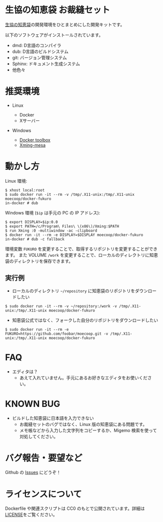 # 生協の知恵袋 お裁縫セット
[生協の知恵袋](https://github.com/coop-mojo/moecoop)の開発環境をひとまとめにした開発キットです。

以下のソフトウェアがインストールされています。

- dmd: D言語のコンパイラ
- dub: D言語のビルドシステム
- git: バージョン管理システム
- Sphinx: ドキュメント生成システム
- 他色々

# 推奨環境
- Linux
  - Docker
  - Xサーバー

- Windows
  - [Docker toolbox](https://www.docker.com/products/docker-toolbox)
  - [Xming-mesa](http://www.straightrunning.com/XmingNotes/)

# 動かし方

Linux 環境:
```
$ xhost local:root
$ sudo docker run -it --rm -v /tmp/.X11-unix:/tmp/.X11-unix moecoop/docker-fukuro
in-docker # dub
```

Windows 環境 (`$ip` は手元の PC の IP アドレス):
```
$ export DISPLAY=$ip:0.0
$ export PATH=/c/Program\ Files\ \(x86\)/Xming:$PATH
$ run Xming :0 -multiwindow -ac -clipboard
$ docker run -it --rm -e DISPLAY=$DISPLAY moecoop/docker-fukuro
in-docker # dub -c fallback
```

環境変数 `FUKURO` を変更することで、取得するリポジトリを変更することができます。
また VOLUME `/work` を変更することで、ローカルのディレクトリに知恵袋のディレクトリを保存できます。

## 実行例
- ローカルのディレクトリ `~/repository` に知恵袋のリポジトリをダウンロードしたい
```
$ sudo docker run -it --rm -v ~/repository:/work -v /tmp/.X11-unix:/tmp/.X11-unix moecoop/docker-fukuro
```

- 知恵袋公式ではなく、フォークした自分のリポジトリをダウンロードしたい
```
$ sudo docker run -it --rm -e FUKURO=https://github.com/foobar/moecoop.git -v /tmp/.X11-unix:/tmp/.X11-unix moecoop/docker-fukuro
```

# FAQ
- エディタは？
  - あえて入れていません。手元にあるお好きなエディタをお使いください。

# KNOWN BUG
- ビルドした知恵袋に日本語を入力できない
  - お裁縫セットのバグではなく、Linux 版の知恵袋にある問題です。
  - メモ帳などから入力した文字列をコピーするか、Migemo 検索を使って対処してください。

# バグ報告・要望など
Github の [Issues](https://github.com/coop-mojo/docker-fukuro/issues) にどうぞ！

# ライセンスについて
Dockerfile や関連スクリプトは CC0 のもとで公開されています。詳細は[LICENSE](LICENSE)をご覧ください。
